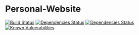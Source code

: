 ﻿# Personal-Website

[![Build Status](https://travis-ci.org/gordon1992/Personal-Website.svg?branch=master)](https://travis-ci.org/gordon1992/Personal-Website)
[![Dependencies Status](https://david-dm.org/gordon1992/Personal-Website/status.svg)](https://david-dm.org/gordon1992/Personal-Website)
[![Dependencies Status](https://david-dm.org/gordon1992/Personal-Website/dev-status.svg)](https://david-dm.org/gordon1992/Personal-Website?type=dev)
[![Known Vulnerabilities](https://snyk.io/test/github/gordon1992/personal-website/badge.svg)](https://snyk.io/test/github/gordon1992/personal-website)
